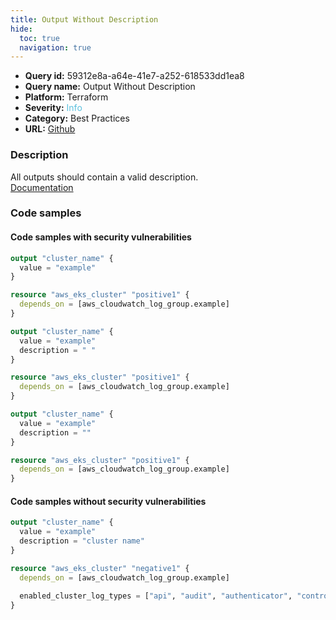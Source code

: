 ```yaml
---
title: Output Without Description
hide:
  toc: true
  navigation: true
---
```


<style>
  .highlight .hll {
    background-color: #ff171742;
  }
  .md-content {
    max-width: 1100px;
    margin: 0 auto;
  }
</style>

-   **Query id:** 59312e8a-a64e-41e7-a252-618533dd1ea8
-   **Query name:** Output Without Description
-   **Platform:** Terraform
-   **Severity:** <span style="color:#5bc0de">Info</span>
-   **Category:** Best Practices
-   **URL:** [Github](https://github.com/Checkmarx/kics/tree/master/assets/queries/terraform/general/output_without_description)

### Description
All outputs should contain a valid description.<br>
[Documentation](https://www.terraform.io/docs/language/values/outputs.html#description-output-value-documentation)

### Code samples
#### Code samples with security vulnerabilities
```tf title="Positive test num. 1 - tf file" hl_lines="1"
output "cluster_name" {
  value = "example"
}

resource "aws_eks_cluster" "positive1" {
  depends_on = [aws_cloudwatch_log_group.example]
}

```
```tf title="Positive test num. 2 - tf file" hl_lines="3"
output "cluster_name" {
  value = "example"
  description = " "
}

resource "aws_eks_cluster" "positive1" {
  depends_on = [aws_cloudwatch_log_group.example]
}

```
```tf title="Positive test num. 3 - tf file" hl_lines="3"
output "cluster_name" {
  value = "example"
  description = ""
}

resource "aws_eks_cluster" "positive1" {
  depends_on = [aws_cloudwatch_log_group.example]
}

```


#### Code samples without security vulnerabilities
```tf title="Negative test num. 1 - tf file"
output "cluster_name" {
  value = "example"
  description = "cluster name"
}

resource "aws_eks_cluster" "negative1" {
  depends_on = [aws_cloudwatch_log_group.example]

  enabled_cluster_log_types = ["api", "audit", "authenticator", "controllerManager", "scheduler"]
}

```
